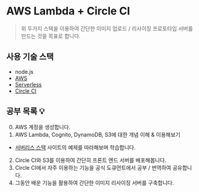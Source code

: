 # AWS Lambda + Circle CI
> 위 두가지 스택을 이용하여 간단한 이미지 업로드 / 리사이징 프로토타입 서버를 만드는 것을 목표로 합니다.

## 사용 기술 스택
- node.js
- [AWS](https://aws.amazon.com/ko/)
- [Serverless](https://serverless.com/?gclid=Cj0KCQjwzozsBRCNARIsAEM9kBPZJI685tdxiuakzBZnCztcthuOP6C8mtFB_6jalFNkdUbrZf0Y14YaAtvGEALw_wcB)
- [Circle CI](https://circleci.com)

## 공부 목록 :bulb:
0. AWS 계정을 생성합니다.
1. AWS Lambda, Cognito, DynamoDB, S3에 대한 개념 이해 & 이용해보기
  - [서버리스 스택](https://serverless-stack.com) 사이트의 예제를 따라해보며 학습합니다.
2. Circle CI와 S3를 이용하여 간단히 프론트 엔드 서버를 배포해봅니다.
3. Circle CI에서 자주 이용하는 기능을 공식 도큐먼트에서 공부 / 번역하여 공유합니다.
4. 그동안 배운 기능을 활용하여 간단한 이미지 리사이징 서버를 구축합니다.